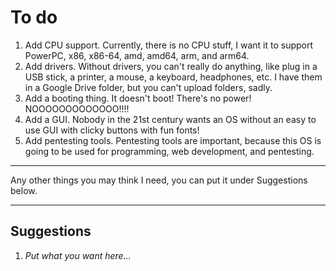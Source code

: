 # To do
1. Add CPU support. Currently, there is no CPU stuff, I want it to support PowerPC, x86, x86-64, amd, amd64, arm, and arm64.
2. Add drivers. Without drivers, you can't really do anything, like plug in a USB stick, a printer, a mouse, a keyboard, headphones, etc. I have them in a Google Drive folder, but you can't upload folders, sadly.
3. Add a booting thing. It doesn't boot! There's no power! NOOOOOOOOOOOOO!!!!
4. Add a GUI. Nobody in the 21st century wants an OS without an easy to use GUI with clicky buttons with fun fonts!
5. Add pentesting tools. Pentesting tools are important, because this OS is going to be used for programming, web development, and pentesting.

***
Any other things you may think I need, you can put it under Suggestions below.
***
## Suggestions
1. *Put what you want here...*
